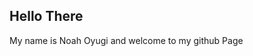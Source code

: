  ## Hello There
   My name is Noah Oyugi and welcome to my github Page

<!---
OtienoOyugi/OtienoOyugi is a ✨ special ✨ repository because its `README.md` (this file) appears on your GitHub profile.
You can click the Preview link to take a look at your changes.
--->
